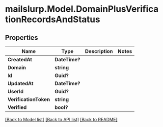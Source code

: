 # mailslurp.Model.DomainPlusVerificationRecordsAndStatus
## Properties

Name | Type | Description | Notes
------------ | ------------- | ------------- | -------------
**CreatedAt** | **DateTime?** |  | 
**Domain** | **string** |  | 
**Id** | **Guid?** |  | 
**UpdatedAt** | **DateTime?** |  | 
**UserId** | **Guid?** |  | 
**VerificationToken** | **string** |  | 
**Verified** | **bool?** |  | 

[[Back to Model list]](../README.md#documentation-for-models) [[Back to API list]](../README.md#documentation-for-api-endpoints) [[Back to README]](../README.md)

